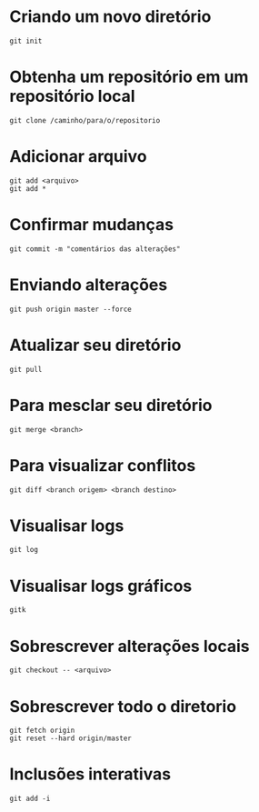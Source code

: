 # Criando um novo diretório

    git init

# Obtenha um repositório em um repositório local

    git clone /caminho/para/o/repositorio

# Adicionar arquivo

    git add <arquivo> 
    git add *
    
# Confirmar mudanças

    git commit -m "comentários das alterações"
    
# Enviando alterações

    git push origin master --force
    
# Atualizar seu diretório

    git pull
    
# Para mesclar seu diretório

    git merge <branch>
    
# Para visualizar conflitos

    git diff <branch origem> <branch destino>
    
# Visualisar logs

    git log

# Visualisar logs gráficos

    gitk
    
# Sobrescrever alterações locais

    git checkout -- <arquivo>
    
# Sobrescrever todo o diretorio

    git fetch origin
    git reset --hard origin/master
    
# Inclusões interativas

    git add -i
